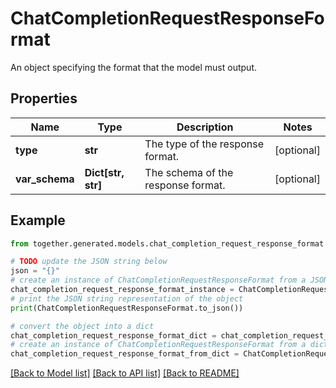 # ChatCompletionRequestResponseFormat

An object specifying the format that the model must output.

## Properties

Name | Type | Description | Notes
------------ | ------------- | ------------- | -------------
**type** | **str** | The type of the response format. | [optional]
**var_schema** | **Dict[str, str]** | The schema of the response format. | [optional]

## Example

```python
from together.generated.models.chat_completion_request_response_format import ChatCompletionRequestResponseFormat

# TODO update the JSON string below
json = "{}"
# create an instance of ChatCompletionRequestResponseFormat from a JSON string
chat_completion_request_response_format_instance = ChatCompletionRequestResponseFormat.from_json(json)
# print the JSON string representation of the object
print(ChatCompletionRequestResponseFormat.to_json())

# convert the object into a dict
chat_completion_request_response_format_dict = chat_completion_request_response_format_instance.to_dict()
# create an instance of ChatCompletionRequestResponseFormat from a dict
chat_completion_request_response_format_from_dict = ChatCompletionRequestResponseFormat.from_dict(chat_completion_request_response_format_dict)
```
[[Back to Model list]](../README.md#documentation-for-models) [[Back to API list]](../README.md#documentation-for-api-endpoints) [[Back to README]](../README.md)
